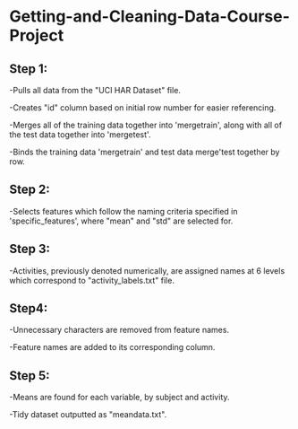 # Getting-and-Cleaning-Data-Course-Project

Step 1:
-------
-Pulls all data from the "UCI HAR Dataset" file.

-Creates "id" column based on initial row number for easier referencing.

-Merges all of the training data together into 'mergetrain', along with all of the test data together into 'mergetest'.

-Binds the training data 'mergetrain' and test data merge'test together by row.

Step 2:
-------
-Selects features which follow the naming criteria specified in 'specific_features', where "mean" and "std" are selected for.

Step 3:
-------

-Activities, previously denoted numerically, are assigned names at 6 levels which correspond to "activity_labels.txt" file.

Step4:
-------

-Unnecessary characters are removed from feature names.

-Feature names are added to its corresponding column.

Step 5:
-------

-Means are found for each variable, by subject and activity.

-Tidy dataset outputted as "meandata.txt".
